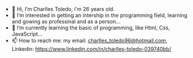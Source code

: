 - 👋 Hi, I’m Charlles Toledo, i'm 26 years old. 
- 👀 I’m interested in getting an intership in the programming field, learning and gowing as professinal and as a person...
- 🌱 I’m currently learning the basic of programming, like Html, Css, JavaScript...
- 📫 How to reach me: my email: charlles_toledo96@hotmail.com, Linkedin: https://www.linkedin.com/in/charlles-toledo-039740bb/

<!---
CharllesToledo/CharllesToledo is a ✨ special ✨ repository because its `README.md` (this file) appears on your GitHub profile.
You can click the Preview link to take a look at your changes.
--->
